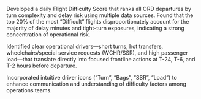 Developed a daily Flight Difficulty Score that ranks all ORD departures by turn complexity and delay risk using multiple data sources.
Found that the top 20% of the most “Difficult” flights disproportionately account for the majority of delay minutes and tight-turn exposures, indicating a strong concentration of operational risk.

Identified clear operational drivers—short turns, hot transfers, wheelchairs/special service requests (WCHR/SSR), and high passenger load—that translate directly into focused frontline actions at T-24, T-6, and T-2 hours before departure.

Incorporated intuitive driver icons (“Turn”, “Bags”, “SSR”, “Load”) to enhance communication and understanding of difficulty factors among operations teams.

